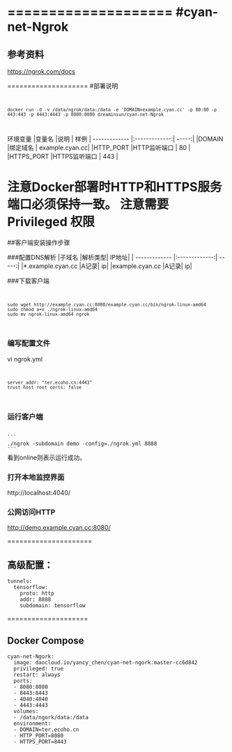 ====================
#cyan-net-Ngrok
====================
## 参考资料 
https://ngrok.com/docs

====================
#部署说明
<code>
```
docker run -d -v /data/ngrok/data:/data -e 'DOMAIN=example.cyan.cc' -p 80:80 -p 443:443 -p 4443:4443 -p 8080:8080 dreaminsun/cyan-net-Ngrok
```
</code>

环境变量
|变量名 	|说明			| 样例 
| ------------- |:-------------:| -----:|
|DOMAIN 	|绑定域名		| example.cyan.cc|
|HTTP_PORT  |HTTP监听端口	| 80			 |
|HTTPS_PORT |HTTPS监听端口	| 443			 |

注意Docker部署时HTTP和HTTPS服务端口必须保持一致。
注意需要Privileged 权限
====================
##客户端安装操作步骤

###配置DNS解析
|子域名 |解析类型| IP地址|
| ------------- |:-------------:| -----:|
|*.example.cyan.cc |A记录| ip|
|example.cyan.cc |A记录| ip|

###下载客户端
<code>
```
sudo wget http://example.cyan.cc:8080/example.cyan.cc/bin/ngrok-linux-amd64
sudo chmod a+x ./ngrok-linux-amd64
sudo mv ngrok-linux-amd64 ngrok
```
</code>

### 编写配置文件
vi ngrok.yml
<code>
```
server_addr: "ter.ecoho.cn:4443"
trust_host_root_certs: false
```
</code>

### 运行客户端
<code>
```
./ngrok -subdomain demo -config=./ngrok.yml 8888
```
</code>
看到online则表示运行成功。

### 打开本地监控界面
http://localhost:4040/

### 公网访问HTTP
http://demo.example.cyan.cc:8080/

=====================
## 高级配置：
```
tunnels:
  tensorflow:
    proto: http
    addr: 8888
    subdomain: tensorflow 
```
	
====================
## Docker Compose
```
cyan-net-Ngork:
  image: daocloud.io/yancy_chen/cyan-net-ngork:master-cc6d842
  privileged: true
  restart: always
  ports:
  - 8080:8080
  - 8443:8443
  - 4040:4040
  - 4443:4443
  volumes:
  - /data/ngork/data:/data
  environment:
  - DOMAIN=ter.ecoho.cn
  - HTTP_PORT=8080
  - HTTPS_PORT=8443
```